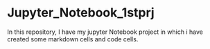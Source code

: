 # Jupyter_Notebook_1stprj
In this repository, I have my jupyter Notebook project in which i have created some markdown cells and code cells.
